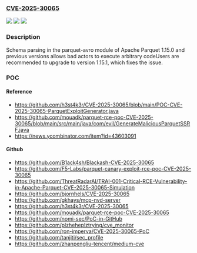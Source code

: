 ### [CVE-2025-30065](https://cve.mitre.org/cgi-bin/cvename.cgi?name=CVE-2025-30065)
![](https://img.shields.io/static/v1?label=Product&message=Apache%20Parquet%20Java&color=blue)
![](https://img.shields.io/static/v1?label=Version&message=0%20&color=brightgreen)
![](https://img.shields.io/static/v1?label=Vulnerability&message=CWE-502%20Deserialization%20of%20Untrusted%20Data&color=brightgreen)

### Description

Schema parsing in the parquet-avro module of Apache Parquet 1.15.0 and previous versions allows bad actors to execute arbitrary codeUsers are recommended to upgrade to version 1.15.1, which fixes the issue.

### POC

#### Reference
- https://github.com/h3st4k3r/CVE-2025-30065/blob/main/POC-CVE-2025-30065-ParquetExploitGenerator.java
- https://github.com/mouadk/parquet-rce-poc-CVE-2025-30065/blob/main/src/main/java/com/evil/GenerateMaliciousParquetSSRF.java
- https://news.ycombinator.com/item?id=43603091

#### Github
- https://github.com/B1ack4sh/Blackash-CVE-2025-30065
- https://github.com/F5-Labs/parquet-canary-exploit-rce-poc-CVE-2025-30065
- https://github.com/ThreatRadarAI/TRAI-001-Critical-RCE-Vulnerability-in-Apache-Parquet-CVE-2025-30065-Simulation
- https://github.com/bjornhels/CVE-2025-30065
- https://github.com/gkhays/mcp-nvd-server
- https://github.com/h3st4k3r/CVE-2025-30065
- https://github.com/mouadk/parquet-rce-poc-CVE-2025-30065
- https://github.com/nomi-sec/PoC-in-GitHub
- https://github.com/plzheheplztrying/cve_monitor
- https://github.com/ron-imperva/CVE-2025-30065-PoC
- https://github.com/tanjiti/sec_profile
- https://github.com/zhanpengliu-tencent/medium-cve

